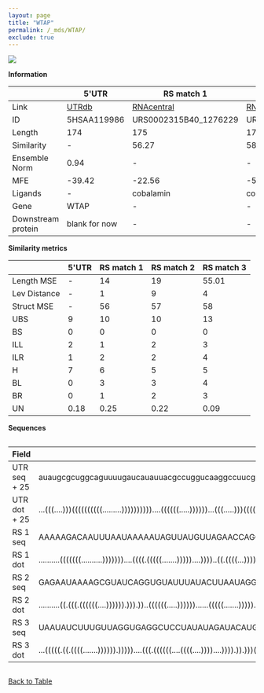 ```yaml
---
layout: page
title: "WTAP"
permalink: /_mds/WTAP/
exclude: true
---
```




![](../../alns_9.28.22/aln_5HSAA119986_0.985.png?raw=true)


**Information**

| | 5'UTR       | RS match 1   | RS match 2  | RS match 3 |
| ---- | ----------- | ----------- | ----------- | ----------- |
| Link | <a href="http://utrdb.ba.itb.cnr.it/getutr/5HSAA119986/1" target="_blank" rel="noopener noreferrer">UTRdb</a>   | <a href="https://rnacentral.org/rna/URS0002315B40/1276229" target="_blank" rel="noopener noreferrer">RNAcentral</a>     |<a href="https://rnacentral.org/rna/URS0002317B61/626939" target="_blank" rel="noopener noreferrer">RNAcentral</a>  | <a href="https://rnacentral.org/rna/URS0000D803E8/225345" target="_blank" rel="noopener noreferrer">RNAcentral</a>   |
| ID | 5HSAA119986     | URS0002315B40_1276229     | URS0002317B61_626939     | URS0000D803E8_225345     |
| Length | 174     |  175    | 171   |  172    |
| Similarity | - | 56.27 | 58.90 | 59.08 |
| Ensemble Norm | 0.94 | - | - | - |
| MFE | -39.42 | -22.56 | -50.66 | -44.86 |
| Ligands | - | cobalamin | cobalamin | Mg2+ |
| Gene | WTAP | - | - | - |
| Downstream protein | blank for now    |    -    | -  | - |


**Similarity metrics**

| | 5'UTR       | RS match 1   | RS match 2  | RS match 3 |
| ---- | ----------- | ----------- | ----------- | ----------- |
| Length MSE | - | 14 | 19 | 55.01 |
| Lev Distance | - | 1 | 9 | 4 |
| Struct MSE | - | 56 | 57 | 58 |
| UBS| 9 | 10 | 10 | 13 |
| BS | 0 | 0 | 0 | 0 |
| ILL | 2 | 1 | 2 | 3 |
| ILR | 1 | 2 | 2 | 4 |
| H | 7 | 6 | 5 | 5 |
| BL | 0 | 3 | 3 | 4 |
| BR | 0 | 1 | 2 | 3 |
| UN | 0.18 | 0.25 | 0.22 | 0.09 |

**Sequences**


<div style="overflow-x:auto;">

<table>
<colgroup>
<col width="30%" />
<col width="70%" />
</colgroup>
<thead>
<tr class="header">
<th>Field</th>
<th>Description</th>
</tr>
</thead>
<tbody>
<tr>
<td markdown="span">UTR seq + 25 </td>
<td markdown="span"> auaugcgcuggcaguuuugaucauauuacgccuggucaaggccuucggugauaccucaucacucuugucuccucgaccuggauuuuaagacucaaauccaguaccucaagcaaguccagcagccgagcguugcccaacugagaucaacaATGACCAACGAAGAACCTCTTCCCA </td>
</tr>
<tr>
<td markdown="span">UTR dot + 25  </td>
<td markdown="span"> ...(((....)))((((((((((.........))))))))))....((((((.....))))))...(((.....)))((((((((........))))))))...(((.....(((...(((((.....)))))...))))))................(((((...)))))...
</td>
</tr>


<tr>
<td markdown="span">RS 1 seq </td>
<td markdown="span"> AAAAAGACAAUUUAAUAAAAAUAGUUAUGUUAGAACCAGGGAAAUAAGUGAAAUUCUUAUGCUGUCCCAGCAACUGUAAUACGGAUGAAAGCCAUUAGCCACUGAAAGUAAUUUUGGGAAGGCGGCAAGUAAAAUGAUGUUAAGCCAGAAGACCUCUCUAAUAAUAAUUAGCCUA
</td>
</tr>


<tr>
<td markdown="span">RS 1 dot </td>
<td markdown="span"> ..........(((((((..........)))))))....((((.(((((.......)))))....))))..((.((((...)))).))...(((....(((.((((((....))))))...))))))....................(((.....)))(((((....)))))....
</td>
</tr>


<tr>
<td markdown="span">RS 2 seq </td>
<td markdown="span"> GAGAAUAAAAGCGUAUCAGGUGUAUUUAUACUUAAUAGGUAAACAGGUGCAAAACCUGUGCUGUCCCGCAGCUGUAAUGUGGAGCUGGCCUUAUAUAGUCACUGGGAAACCGGGAAGACAAGGCUGGCAGUGAAGCAGAGCCAGAAGAACUGCCUGAUAUAGGGCCUUUCA
</td>
</tr>


<tr>
<td markdown="span">RS 2 dot </td>
<td markdown="span"> ..........((.(((.((((((....)))))).))).))..((((((.....))))))......(((((.......))))).(((((((((.....(((.((((....))))...))))))))))))..................(((..((((......))))..))).
</td>
</tr>


<tr>
<td markdown="span">RS 3 seq </td>
<td markdown="span"> UAAUAUCUUUGUUAGGUGAGGCUCCUAUAUAGAUACAUGCUGCUGCCCGGAAACGUCGAGAGACGCCAAUGGGUCAACAGGUAUUACCGGAUUAAGGUUCUACUUAAUGUAGCCGAAAGCCAUUUGGUUUUCUAUGCUAUAUAGUGCUAAAACUCAACGAGUGAAGGCGAAC
</td>
</tr>


<tr>
<td markdown="span">RS 3 dot </td>
<td markdown="span"> ...(((((.((.((((.......)))))).)))))....(((.((((((....((((....))))....)))).)).)))(((..(((.......)))..)))...(((((((.(((((((....)))))))...)))))))..((((...(((.....)))...))))...
</td>
</tr>

</tbody>
</table>


</div>


[Back to Table](../../display)

